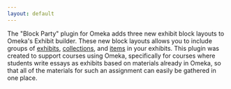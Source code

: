 ```yaml
---
layout: default
---
```


The "Block Party" plugin for Omeka adds three new exhibit block layouts to
Omeka's Exhibit builder. These new block layouts allows you to include groups
of [exhibits](exhibits), [collections](collections), and [items](items) in your
exhibits. This plugin was created to support courses using Omeka, specifically
for courses where students write essays as exhibits based on materials already
in Omeka, so that all of the materials for such an assignment can easily be
gathered in one place.
